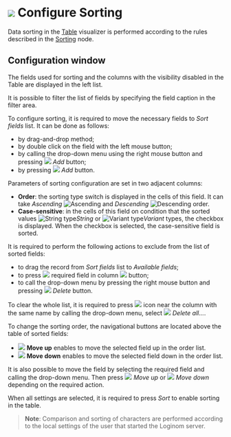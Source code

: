 # ![](../../images/icons/toolbar-controls/sort-asc_default.svg) Configure Sorting

Data sorting in the [Table](./README.md) visualizer is performed according to the rules described in the [Sorting](../../processors/transformation/sorting.md) node.

## Configuration window

The fields used for sorting and the columns with the visibility disabled in the Table are displayed in the left list.

It is possible to filter the list of fields by specifying the field caption in the filter area.

To configure sorting, it is required to move the necessary fields to *Sort fields* list. It can be done as follows:

* by drag-and-drop method;
* by double click on the field with the left mouse button;
* by calling the drop-down menu using the right mouse button and pressing ![](../../images/icons/toolbar-controls/plus_default.svg) *Add* button;
* by pressing ![](../../images/icons/toolbar-controls/arrow-r_default.svg) *Add* button.

Parameters of sorting configuration are set in two adjacent columns:

* **Order**: the sorting type switch is displayed in the cells of this field. It can take *Ascending* ![Ascending](../../images/icons/sorting/order-switcher-asc_default.svg) and *Descending* ![Descending](../../images/icons/sorting/order-switcher-desc_default.svg) order.
* **Case-sensitive**: in the cells of this field on condition that the sorted values ![String type](../../images/icons/data-types/string_default.svg)*String* or ![Variant type](../../images/icons/data-types/variant_default.svg)*Variant* types, the checkbox is displayed. When the checkbox is selected, the case-sensitive field is sorted.

It is required to perform the following actions to exclude from the list of sorted fields:

* to drag the record from *Sort fields* list to *Available fields*;
* to press ![](../../images/icons/toolbar-controls/delete_default.svg) required field in column ![](../../images/icons/toolbar-controls/delete-all_default.svg) button;
* to call the drop-down menu by pressing the right mouse button and pressing ![](../../images/icons/toolbar-controls/delete_default.svg) *Delete* button.

To clear the whole list, it is required to press ![](../../images/icons/toolbar-controls/delete-all_default.svg) icon near the column with the same name by calling the drop-down menu, select ![](../../images/icons/toolbar-controls/delete-all_default.svg) *Delete all...*.

To change the sorting order, the navigational buttons are located above the table of sorted fields:

* ![](../../images/icons/toolbar-controls/moveup_default.svg) **Move up** enables to move the selected field up in the order list.
* ![](../../images/icons/toolbar-controls/movedown_default.svg) **Move down** enables to move the selected field down in the order list.

It is also possible to move the field by selecting the required field and calling the drop-down menu. Then press ![](../../images/icons/toolbar-controls/moveup_default.svg) *Move up* or ![](../../images/icons/toolbar-controls/movedown_default.svg) *Move down* depending on the required action.

When all settings are selected, it is required to press *Sort* to enable sorting in the table.

> **Note**: Comparison and sorting of characters are performed according to the local settings of the user that started the Loginom server.

